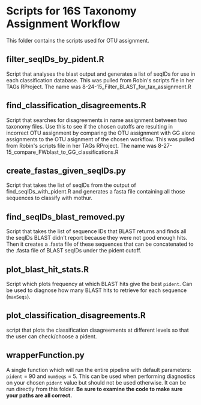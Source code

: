 Scripts for 16S Taxonomy Assignment Workflow
===

This folder contains the scripts used for OTU assignment.


filter_seqIDs_by_pident.R
---

Script that analyses the blast output and generates a list of seqIDs for  use in each classification database.  This was pulled from Robin's scripts file in her TAGs RProject. The name was 8-24-15_Filter_BLAST_for_tax_assignment.R


find_classification_disagreements.R
---

Script that searches for disagreements in name assignment between two taxonomy files. Use this to see if the chosen cutoffs are resulting in incorrect OTU assignment by comparing the OTU assignment with GG alone assignments to the OTU asignment of the chosen workflow. This was pulled from Robin's scripts file in her TAGs RProject. The name was 8-27-15_compare_FWblast_to_GG_classifications.R


create_fastas_given_seqIDs.py
---

Script that takes the list of seqIDs from the output of find_seqIDs_with_pident.R and generates a fasta file containing all those sequences to classify with mothur.


find_seqIDs_blast_removed.py
---

Script that takes the list of sequence IDs that BLAST returns and finds all the seqIDs BLAST didn't report because they were not good enough hits. Then it creates a .fasta file of these sequences that can be concatenated to the .fasta file of BLAST seqIDs under the pident cutoff.


plot_blast_hit_stats.R
---

Script which plots frequency at which BLAST hits give the best `pident`. Can be used to diagnose how many BLAST hits to retrieve for each sequence (`maxSeqs`).


plot_classification_disagreements.R
---

script that plots the classification disagreements at different levels so that the user can check/choose a pident.

wrapperFunction.py
---
A single function which will run the entire pipeline with default parameters: `pident` = 90 and `numSeqs` = 5. This can be used when performing diagnostics on your chosen `pident` value but should not be used otherwise. It can be run directly from this folder. **Be sure to examine the code to make sure your paths are all correct.**

